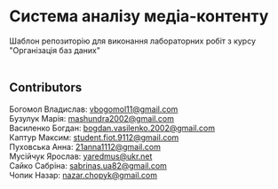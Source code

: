 # Система аналізу медіа-контенту

Шаблон репозиторію для виконання лабораторних робіт з курсу "Організація баз даних"
<br />
<br />
## Contributors
Богомол Владислав: vbogomol11@gmail.com<br />
Бузулук Марія: mashundra2002@gmail.com<br />
Василенко Богдан: bogdan.vasilenko.2002@gmail.com<br />
Каптур Максим: student.fiot.9112@gmail.com<br />
Пуховська Анна: 21anna1112@gmail.com<br />
Мусійчук Ярослав: yaredmus@ukr.net<br />
Сайко Сабріна: sabrinas.ua82@gmail.com<br />
Чопик Назар: nazar.chopyk@gmail.com<br />

